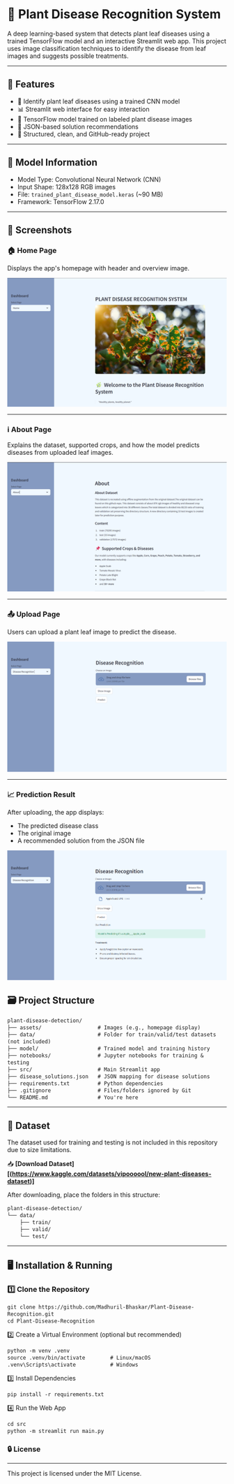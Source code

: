 # 🌿 Plant Disease Recognition System

A deep learning-based system that detects plant leaf diseases using a trained TensorFlow model and an interactive Streamlit web app. This project uses image classification techniques to identify the disease from leaf images and suggests possible treatments.

---

## 🚀 Features

- 🌱 Identify plant leaf diseases using a trained CNN model
- 📊 Streamlit web interface for easy interaction
- 🧠 TensorFlow model trained on labeled plant disease images
- 🧾 JSON-based solution recommendations
- 📂 Structured, clean, and GitHub-ready project

---

## 🧪 Model Information

- Model Type: Convolutional Neural Network (CNN)
- Input Shape: 128x128 RGB images
- File: `trained_plant_disease_model.keras` (~90 MB)
- Framework: TensorFlow 2.17.0

---
## 📸 Screenshots

### 🏠 Home Page
Displays the app's homepage with header and overview image.

![Home Page](assets/home.png)

---

### ℹ️ About Page
Explains the dataset, supported crops, and how the model predicts diseases from uploaded leaf images.

![About Page](assets/about.png)

---

### 📤 Upload Page
Users can upload a plant leaf image to predict the disease.

![Upload Page](assets/disease_recognition.png)

---

### 📈 Prediction Result
After uploading, the app displays:
- The predicted disease class
- The original image
- A recommended solution from the JSON file

![Prediction Result](assets/prediction.png)

## 🗃️ Project Structure

```
plant-disease-detection/
├── assets/                  # Images (e.g., homepage display)
├── data/                    # Folder for train/valid/test datasets (not included)
├── model/                   # Trained model and training history
├── notebooks/               # Jupyter notebooks for training & testing
├── src/                     # Main Streamlit app
├── disease_solutions.json   # JSON mapping for disease solutions
├── requirements.txt         # Python dependencies
├── .gitignore               # Files/folders ignored by Git
└── README.md                # You're here
```

---

## 📁 Dataset

The dataset used for training and testing is not included in this repository due to size limitations.

📥 **[Download Dataset][(https://www.kaggle.com/datasets/vipoooool/new-plant-diseases-dataset)]**

After downloading, place the folders in this structure:
```
plant-disease-detection/
└── data/
    ├── train/
    ├── valid/
    └── test/
```
---

## 🖥️ Installation & Running

### 1️⃣ Clone the Repository
```
git clone https://github.com/Madhuril-Bhaskar/Plant-Disease-Recognition.git
cd Plant-Disease-Recognition
```

2️⃣ Create a Virtual Environment (optional but recommended)
```
python -m venv .venv
source .venv/bin/activate        # Linux/macOS
.venv\Scripts\activate           # Windows
```

3️⃣ Install Dependencies
```
pip install -r requirements.txt
```

4️⃣ Run the Web App
```
cd src
python -m streamlit run main.py
```

### 🔒 License
-----------
This project is licensed under the MIT License.

